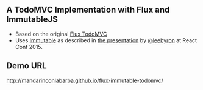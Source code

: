 
## A TodoMVC Implementation with Flux and ImmutableJS

* Based on the original [Flux TodoMVC]()
* Uses [Immutable](https://github.com/facebook/immutable-js/) as described in [the presentation](https://www.youtube.com/watch?v=I7IdS-PbEgI) by [@leebyron](https://github.com/leebyron) at React Conf 2015.

## Demo URL

http://mandarinconlabarba.github.io/flux-immutable-todomvc/